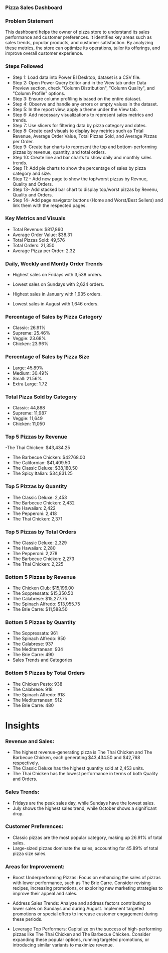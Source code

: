 ### Pizza Sales Dashboard


### Problem Statement
This dashboard helps the owner of pizza store to understand its sales performance and customer preferences. It identifies key areas such as sales trends, popular products, and customer satisfaction. By analyzing these metrics, the store can optimize its operations, tailor its offerings, and improve overall customer experience.

### Steps Followed
- Step 1: Load data into Power BI Desktop, dataset is a CSV file.
- Step 2: Open Power Query Editor and in the View tab under Data Preview section, check "Column Distribution", "Column Quality", and "Column Profile" options.
- Step 3: Ensure column profiling is based on the entire dataset.
- Step 4: Observe and handle any errors or empty values in the dataset.
- Step 5: In the report view, apply a theme under the View tab.
- Step 6: Add necessary visualizations to represent sales metrics and trends.
- Step 7: Use slicers for filtering data by pizza category and dates.
- Step 8: Create card visuals to display key metrics such as Total Revenue, Average Order Value, Total Pizzas Sold, and Average Pizzas per Order.
- Step 9: Create bar charts to represent the top and bottom-performing pizzas by revenue, quantity, and total orders.
- Step 10: Create line and bar charts to show daily and monthly sales trends.
- Step 11: Add pie charts to show the percentage of sales by pizza category and size.
- Step 12 - Add new page to show the top/worst pizzas by Revnue, Quality and Orders.
- Step 13- Add stacked bar chart to display top/worst pizzas by Revenu, Quality and Orders.
- Step 14- Add page navigator buttons (Home and Worst/Best Sellers) and link them with the respected pages.

### Key Metrics and Visuals
- Total Revenue: $817,860
- Average Order Value: $38.31   
- Total Pizzas Sold: 49,576
- Total Orders: 21,350
- Average Pizza per Order: 2.32
### Daily, Weekly and Montly Order Trends
- Highest sales on Fridays with 3,538 orders.
- Lowest sales on Sundays with 2,624 orders.

- Highest sales in January with 1,935 orders.
- Lowest sales in August with 1,646 orders.
### Percentage of Sales by Pizza Category
- Classic: 26.91%
- Supreme: 25.46%
- Veggie: 23.68%
- Chicken: 23.96%
 ### Percentage of Sales by Pizza Size
- Large: 45.89%
- Medium: 30.49%
- Small: 21.56%
- Extra Large: 1.72
### Total Pizza Sold by Category
- Classic: 44,888
- Supreme: 11,987
- Veggie:  11,649
- Chicken: 11,050
### Top 5 Pizzas by Revenue
-The Thai Chicken: $43,434.25
- The Barbecue Chicken: $42768.00
- The Californian: $41,409.50
- The Classic Deluxe: $38,180.50
- The Spicy Italian: $34,831.25
### Top 5 Pizzas by Quantity
- The Classic Deluxe: 2,453
- The Barbecue Chicken: 2,432
- The Hawaiian: 2,422
- The Pepperoni: 2,418
- The Thai Chicken: 2,371
### Top 5 Pizzas by Total Orders
- The Classic Deluxe: 2,329
- The Hawaiian: 2,280
- The Pepperoni: 2,278
- The Barbecue Chicken: 2,273
- The Thai Chicken: 2,225
### Bottom 5 Pizzas by Revenue
- The Chicken Club: $15,196.00
- The Soppressata: $15,350.50
- The Calabrese: $15,277.75
- The Spinach Alfredo: $13,955.75
- The Brie Carre: $11,588.50
### Bottom 5 Pizzas by Quantity
- The Soppressata: 961
- The Spinach Alfredo: 950
- The Calabrese: 937
- The Mediterranean: 934
- The Brie Carre: 490
- Sales Trends and Categories

### Bottom 5 Pizzas by Total Orders
- The Chicken Pesto: 938
- The Calabrese: 918
- The Spinach Alfredo: 918
- The Mediterranean: 912
- The Brie Carre: 480 

# Insights
### Revenue and Sales:

- The highest revenue-generating pizza is The Thai Chicken and The Barbecue Chicken, each generating $43,434.50 and $42,768 respectively.
- The Classic Deluxe has the highest quantity sold at 2,453 units.
- The Thai Chicken has the lowest performance in terms of both Quality and Orders.
### Sales Trends:

- Fridays are the peak sales day, while Sundays have the lowest sales.
- July shows the highest sales trend, while October shows a significant drop.
### Customer Preferences:

- Classic pizzas are the most popular category, making up 26.91% of total sales.
- Large-sized pizzas dominate the sales, accounting for 45.89% of total pizza size sales.
### Areas for Improvement:


- Boost Underperforming Pizzas: Focus on enhancing the sales of pizzas with lower performance, such as The Brie Carre. Consider revising recipes, increasing promotions, or exploring new marketing strategies to improve their appeal and sales.

- Address Sales Trends: Analyze and address factors contributing to lower sales on Sundays and during August. Implement targeted promotions or special offers to increase customer engagement during these periods.

- Leverage Top Performers: Capitalize on the success of high-performing pizzas like The Thai Chicken and The Barbecue Chicken. Consider expanding these popular options, running targeted promotions, or introducing similar variants to maximize revenue.
